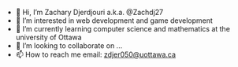 - 👋 Hi, I’m Zachary Djerdjouri a.k.a. @Zachdj27
- 👀 I’m interested in web development and game development
- 🌱 I’m currently learning computer science and mathematics at the university of Ottawa
- 💞️ I’m looking to collaborate on ...
- 📫 How to reach me email: zdjer050@uottawa.ca 
